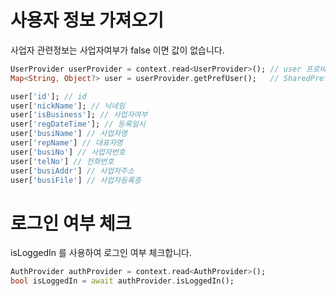 # 사용자 정보 가져오기
사업자 관련정보는 사업자여부가 false 이면 값이 없습니다. 

```dart
UserProvider userProvider = context.read<UserProvider>(); // user 프로바이더 선언
Map<String, Object?> user = userProvider.getPrefUser();   // SharedPreferences 에 저장된 사용자 정보를 불러옴

user['id']; // id
user['nickName']; // 닉네임
user['isBusiness']; // 사업자여부
user['regDateTime']; // 등록일시
user['busiName'] // 사업자명
user['repName'] // 대표자명
user['busiNo'] // 사업자번호
user['telNo'] // 전화번호
user['busiAddr'] // 사업자주소
user['busiFile'] // 사업자등록증

```
# 로그인 여부 체크
isLoggedIn 를 사용하여 로그인 여부 체크합니다.

```dart
AuthProvider authProvider = context.read<AuthProvider>();
bool isLoggedIn = await authProvider.isLoggedIn();
```

